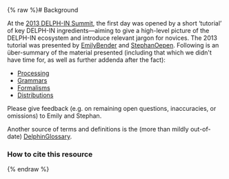 {% raw %}# Background

At the [2013 DELPH-IN Summit](https://blog.inductorsoftware.com/docsproto/summits/SaarlandTop), the first day was opened by
a short ‘tutorial’ of key DELPH-IN ingredients—aiming to give a
high-level picture of the DELPH-IN ecosystem and introduce relevant
jargon for novices. The 2013 tutorial was presented by
[EmilyBender](https://blog.inductorsoftware.com/docsproto/summits/EmilyBender) and [StephanOepen](https://blog.inductorsoftware.com/docsproto/summits/StephanOepen). Following
is an über-summary of the material presented (including that which we
didn't have time for, as well as further addenda after the fact):

- [Processing](https://blog.inductorsoftware.com/docsproto/howto/DelphinTutorial_Processing)
- [Grammars](https://blog.inductorsoftware.com/docsproto/howto/DelphinTutorial_Grammars)
- [Formalisms](https://blog.inductorsoftware.com/docsproto/howto/DelphinTutorial_Formalisms)
- [Distributions](https://blog.inductorsoftware.com/docsproto/howto/DelphinTutorial_Distributions)

Please give feedback (e.g. on remaining open questions, inaccuracies, or
omissions) to Emily and Stephan.

Another source of terms and definitions is the (more than mildly
out-of-date) [DelphinGlossary](https://blog.inductorsoftware.com/docsproto/summits/DelphinGlossary).

### How to cite this resource
<update date omitted for speed>{% endraw %}